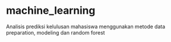 # machine_learning
Analisis prediksi kelulusan mahasiswa menggunakan metode data preparation, modeling dan random forest
